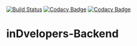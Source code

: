 [![Build Status](https://travis-ci.com/alvalfric/inDvelopers-Backend.svg?branch=develop)](https://travis-ci.com/github/alvalfric/inDvelopers-Backend)
[![Codacy Badge](https://app.codacy.com/project/badge/Grade/3f3cb63532744b418d36fd472c5a8854)](https://www.codacy.com/gh/alvalfric/inDvelopers-Backend/dashboard?utm_source=github.com&amp;utm_medium=referral&amp;utm_content=alvalfric/inDvelopers-Backend&amp;utm_campaign=Badge_Grade)
[![Codacy Badge](https://app.codacy.com/project/badge/Coverage/3f3cb63532744b418d36fd472c5a8854)](https://www.codacy.com/gh/alvalfric/inDvelopers-Backend/dashboard?utm_source=github.com&utm_medium=referral&utm_content=alvalfric/inDvelopers-Backend&utm_campaign=Badge_Coverage)
# inDvelopers-Backend
